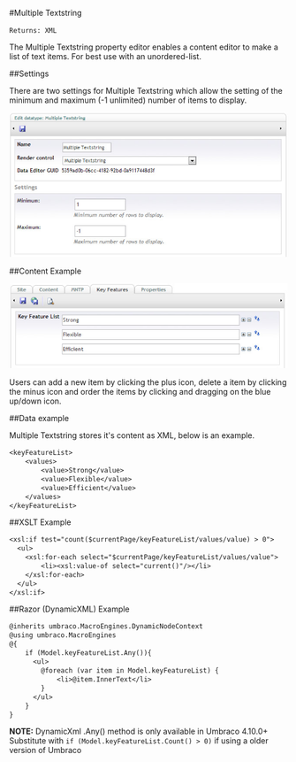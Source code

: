 #Multiple Textstring

`Returns: XML`

The Multiple Textstring property editor enables a content editor to make a list of text items. For best use with an unordered-list.

##Settings

There are two settings for Multiple Textstring which allow the setting of the minimum and maximum (-1 unlimited) number of items to display.

![Multiple Textstring Data Type Definition](images/Multiple-Textstring-Settings.jpg?raw=true)

##Content Example 

![Multiple Textstring Content Example](images/Multiple-Textstring-Content.jpg?raw=true)

Users can add a new item by clicking the plus icon, delete a item by clicking the minus icon and order the items by clicking and dragging on the blue up/down icon.

##Data example

Multiple Textstring stores it's content as XML, below is an example.

	<keyFeatureList>
		<values>
			<value>Strong</value>
			<value>Flexible</value>
			<value>Efficient</value>
		</values>
	</keyFeatureList>
	

##XSLT Example

	<xsl:if test="count($currentPage/keyFeatureList/values/value) > 0">
	  <ul>
		<xsl:for-each select="$currentPage/keyFeatureList/values/value">
			<li><xsl:value-of select="current()"/></li>
		</xsl:for-each>
	  </ul>
	</xsl:if>

##Razor (DynamicXML) Example

	@inherits umbraco.MacroEngines.DynamicNodeContext
	@using umbraco.MacroEngines
	@{
		if (Model.keyFeatureList.Any()){	
		  <ul>
			@foreach (var item in Model.keyFeatureList) {		
				<li>@item.InnerText</li>
			}
		  </ul>
		}
	}

**NOTE:** DynamicXml .Any() method is only available in Umbraco 4.10.0+ Substitute with `if (Model.keyFeatureList.Count() > 0)` if using a older version of Umbraco